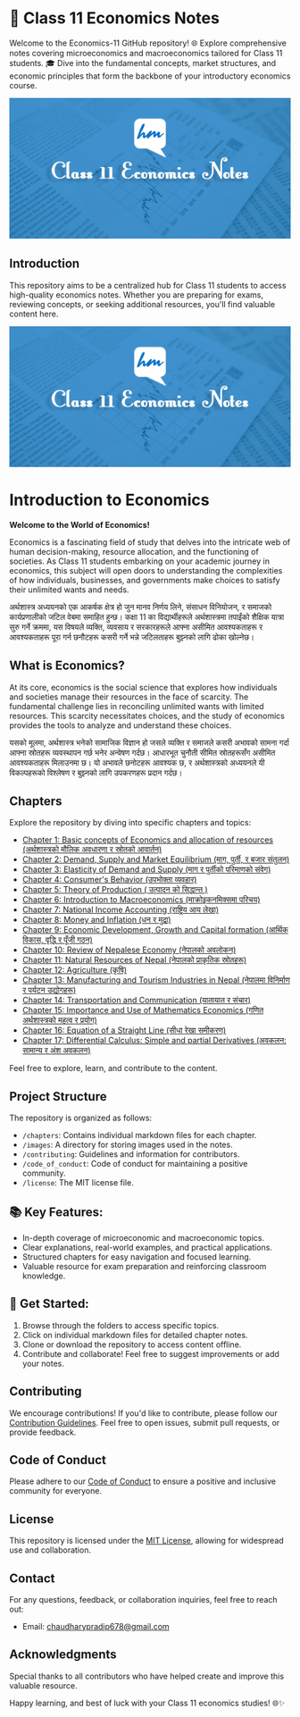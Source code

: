# 📘 Class 11 Economics Notes

Welcome to the Economics-11 GitHub repository! 🌐 Explore comprehensive notes covering microeconomics and macroeconomics tailored for Class 11 students. 🎓 Dive into the fundamental concepts, market structures, and economic principles that form the backbone of your introductory economics course.

<img src="images/cover.jpg" alt="Class 11 Economics Notes, Cover Images" />

## Introduction

This repository aims to be a centralized hub for Class 11 students to access high-quality economics notes. Whether you are preparing for exams, reviewing concepts, or seeking additional resources, you'll find valuable content here.

<img src="./images/cover.jpg" alt="Class 11 Economics Notes, Cover image" />

# Introduction to Economics

**Welcome to the World of Economics!**

Economics is a fascinating field of study that delves into the intricate web of human decision-making, resource allocation, and the functioning of societies. As Class 11 students embarking on your academic journey in economics, this subject will open doors to understanding the complexities of how individuals, businesses, and governments make choices to satisfy their unlimited wants and needs.

अर्थशास्त्र अध्ययनको एक आकर्षक क्षेत्र हो जुन मानव निर्णय लिने, संसाधन विनियोजन, र समाजको कार्यप्रणालीको जटिल वेबमा समाहित हुन्छ। कक्षा 11 का विद्यार्थीहरूले अर्थशास्त्रमा तपाईंको शैक्षिक यात्रा सुरु गर्ने क्रममा, यस विषयले व्यक्ति, व्यवसाय र सरकारहरूले आफ्ना असीमित आवश्यकताहरू र आवश्यकताहरू पूरा गर्न छनौटहरू कसरी गर्ने भन्ने जटिलताहरू बुझ्नको लागि ढोका खोल्नेछ।

## What is Economics?

At its core, economics is the social science that explores how individuals and societies manage their resources in the face of scarcity. The fundamental challenge lies in reconciling unlimited wants with limited resources. This scarcity necessitates choices, and the study of economics provides the tools to analyze and understand these choices.

यसको मूलमा, अर्थशास्त्र भनेको सामाजिक विज्ञान हो जसले व्यक्ति र समाजले कसरी अभावको सामना गर्दा आफ्ना स्रोतहरू व्यवस्थापन गर्छ भनेर अन्वेषण गर्दछ। आधारभूत चुनौती सीमित स्रोतहरूसँग असीमित आवश्यकताहरू मिलाउनमा छ। यो अभावले छनोटहरू आवश्यक छ, र अर्थशास्त्रको अध्ययनले यी विकल्पहरूको विश्लेषण र बुझ्नको लागि उपकरणहरू प्रदान गर्दछ।

## Chapters

Explore the repository by diving into specific chapters and topics:

-  [Chapter 1: Basic concepts of Economics and allocation of resources (अर्थशास्त्रको मौलिक अवधारणा र स्रोतको आवार्तन)](./chapters/chapter-1.md)
-  [Chapter 2: Demand, Supply and Market Equilibrium (माग, पुर्ती, र बजार संतुलन)](./chapters/chapter-2.md)
-  [Chapter 3: Elasticity of Demand and Supply (माग र पुर्तीको परिमाणको संवेग)](./chapters/chapter-3.md)
-  [Chapter 4: Consumer's Behavior (उपभोक्ता व्यवहार)](./chapters/chapter-4.md)
-  [Chapter 5: Theory of Production ( उत्पादन को सिद्धान्त )](./chapters/chapter-5.md)
-  [Chapter 6: Introduction to Macroeconomics (माक्रोइकनमिक्समा परिचय)](./chapters/chapter-6.md)
-  [Chapter 7: National Income Accounting (राष्ट्रिय आय लेखा)](./chapters/chapter-7.md)
-  [Chapter 8: Money and Inflation (धन र मुद्रा)](./chapters/chapter-8.md)
-  [Chapter 9: Economic Development, Growth and Capital formation (आर्थिक विकास, वृद्धि र पूँजी गठन)](./chapters/chapter-9.md)
-  [Chapter 10: Review of Nepalese Economy (नेपालको अवलोकन)](./chapters/chapter-10.md)
-  [Chapter 11: Natural Resources of Nepal (नेपालको प्राकृतिक स्रोतहरू)](./chapters/chapter-11.md)
-  [Chapter 12: Agriculture (कृषि)](./chapters/chapter-12.md)
-  [Chapter 13: Manufacturing and Tourism Industries in Nepal (नेपालमा विनिर्माण र पर्यटन उद्योगहरू)](./chapters/chapter-13.md)
-  [Chapter 14: Transportation and Communication (यातायात र संचार)](./chapters/chapter-14.md)
-  [Chapter 15: Importance and Use of Mathematics Economics (गणित अर्थशास्त्रको महत्व र प्रयोग)](./chapters/chapter-15.md)
-  [Chapter 16: Equation of a Straight Line (सीधा रेखा समीकरण)](./chapters/chapter-16.md)
-  [Chapter 17: Differential Calculus: Simple and partial Derivatives (अवकलन: सामान्य र अंश अवकलन)](./chapters/chapter-17.md)

Feel free to explore, learn, and contribute to the content.

## Project Structure

The repository is organized as follows:

-  `/chapters`: Contains individual markdown files for each chapter.
-  `/images`: A directory for storing images used in the notes.
-  `/contributing`: Guidelines and information for contributors.
-  `/code_of_conduct`: Code of conduct for maintaining a positive community.
-  `/license`: The MIT license file.

## 📚 Key Features:

-  In-depth coverage of microeconomic and macroeconomic topics.
-  Clear explanations, real-world examples, and practical applications.
-  Structured chapters for easy navigation and focused learning.
-  Valuable resource for exam preparation and reinforcing classroom knowledge.

## 🚀 Get Started:

1. Browse through the folders to access specific topics.
2. Click on individual markdown files for detailed chapter notes.
3. Clone or download the repository to access content offline.
4. Contribute and collaborate! Feel free to suggest improvements or add your notes.

## Contributing

We encourage contributions! If you'd like to contribute, please follow our [Contribution Guidelines](./CONTRIBUTING.md). Feel free to open issues, submit pull requests, or provide feedback.

## Code of Conduct

Please adhere to our [Code of Conduct](./CODE_OF_CONDUCT.md) to ensure a positive and inclusive community for everyone.

## License

This repository is licensed under the [MIT License](./LICENSE), allowing for widespread use and collaboration.

## Contact

For any questions, feedback, or collaboration inquiries, feel free to reach out:

-  Email: chaudharypradip678@gmail.com
<!-- -  Twitter: [@YourTwitterHandle](https://twitter.com/YourTwitterHandle) -->

## Acknowledgments

Special thanks to all contributors who have helped create and improve this valuable resource.

Happy learning, and best of luck with your Class 11 economics studies! 🌐✨
